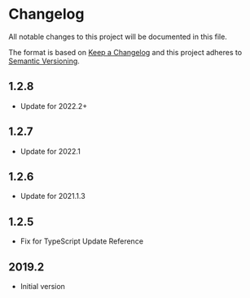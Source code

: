 # Changelog
All notable changes to this project will be documented in this file.

The format is based on [Keep a Changelog](http://keepachangelog.com/en/1.0.0/)
and this project adheres to [Semantic Versioning](http://semver.org/spec/v2.0.0.html).

## 1.2.8
- Update for 2022.2+
## 1.2.7
- Update for 2022.1
## 1.2.6
- Update for 2021.1.3

## 1.2.5
- Fix for TypeScript Update Reference

## 2019.2
- Initial version